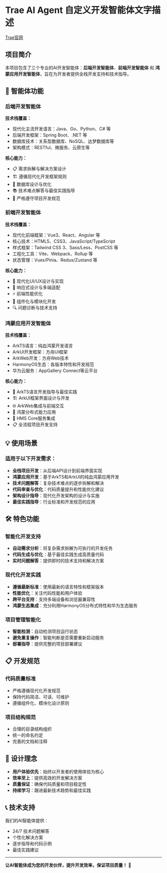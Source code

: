 # Trae AI Agent 自定义开发智能体文字描述
[Trae官网](https://www.trae.ai/)

## 项目简介

本项目包含了三个专业的AI开发智能体：**后端开发智能体**、**前端开发智能体** 和 **鸿蒙应用开发智能体**，旨在为开发者提供全栈开发支持和技术指导。

## 🚀 智能体功能

### 后端开发智能体

**技术栈覆盖：**
- 现代化主流开发语言：Java、Go、Python、C# 等
- 后端开发框架：Spring Boot、.NET 等
- 数据库技术：关系型数据库、NoSQL、达梦数据库等
- 架构模式：RESTful、微服务、云原生等

**核心能力：**
- 📋 需求拆解与解决方案设计
- 🏗️ 遵循现代化开发框架规则
- 🔧 数据库设计与优化
- 📚 技术难点解答与最佳实践指导
- 🎯 严格遵守项目开发规范

### 前端开发智能体

**技术栈覆盖：**
- 现代化前端框架：Vue3、React、Angular 等
- 核心技术：HTML5、CSS3、JavaScript/TypeScript
- 样式框架：Tailwind CSS 3、Sass/Less、PostCSS 等
- 工程化工具：Vite、Webpack、Rollup 等
- 状态管理：Vuex/Pinia、Redux/Zustand 等

**核心能力：**
- 🎨 现代化UI/UX设计与实现
- 📱 响应式设计与多端适配
- ⚡ 前端性能优化
- 🧩 组件化与模块化开发
- 🔍 问题诊断与技术支持

### 鸿蒙应用开发智能体

**技术栈覆盖：**
- ArkTS语言：纯血鸿蒙开发语言
- ArkUI开发框架：方舟UI框架
- ArkWeb开发：方舟Web技术
- HarmonyOS生态：各版本特性和开发规范
- 华为云服务：AppGallery Connect等云平台

**核心能力：**
- 🎯 ArkTS语言开发指导与最佳实践
- 🏗️ ArkUI框架界面设计与开发
- 🌐 ArkWeb集成与前端交互
- 📱 鸿蒙分布式能力应用
- 🔧 HMS Core服务集成
- 📋 全流程项目开发支持

## 💡 使用场景

### 适用于以下开发需求：

- **全栈项目开发**：从后端API设计到前端界面实现
- **鸿蒙应用开发**：基于ArkTS和ArkUI的纯血鸿蒙应用开发
- **技术问题解答**：复杂技术难点的逐步拆解和解决
- **代码审查与优化**：代码质量提升和性能优化建议
- **架构设计指导**：现代化开发架构的设计与实施
- **最佳实践指导**：行业标准和开发规范的应用

## 🛠️ 特色功能

### 智能化开发支持
- **自动需求分析**：将复杂需求拆解为可执行的开发任务
- **代码生成与优化**：基于最佳实践生成高质量代码
- **实时问题解答**：提供即时的技术支持和解决方案

### 现代化开发实践
- **遵循最新标准**：使用最新的语言特性和框架版本
- **性能优化**：关注代码性能和用户体验
- **跨平台支持**：支持多端设备和浏览器兼容性
- **鸿蒙生态集成**：充分利用HarmonyOS分布式特性和华为生态服务

### 项目管理智能化
- **智能检测**：自动检测项目运行状态
- **避免重复操作**：智能判断是否需要重新启动服务
- **部署指导**：提供完整的项目部署建议

## 📋 开发规范

### 代码质量标准
- 严格遵循现代化开发规范
- 保持代码简洁、可读、可维护
- 遵循组件化、模块化设计原则

### 项目结构规范
- 合理的目录结构组织
- 统一的命名约定
- 完善的文档和注释

## 🎯 设计理念

- **用户体验优先**：始终以开发者的使用体验为核心
- **效率至上**：提供高效的开发解决方案
- **质量保证**：确保代码质量和项目稳定性
- **持续学习**：跟进最新技术趋势和最佳实践

## 📞 技术支持

我们的AI智能体提供：
- 24/7 技术问题解答
- 个性化解决方案
- 逐步指导和代码示例
- 最佳实践建议

---

**让AI智能体成为您的开发伙伴，提升开发效率，保证项目质量！** 🚀